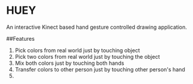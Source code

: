 # HUEY

An interactive Kinect based hand gesture controlled drawing application. 

##Features

1. Pick colors from real world just by touching object
2. Pick two colors from real world just by touching the object
3. Mix both colors just by touching both hands
4. Transfer colors to other person just by touching other person's hand
5. 
